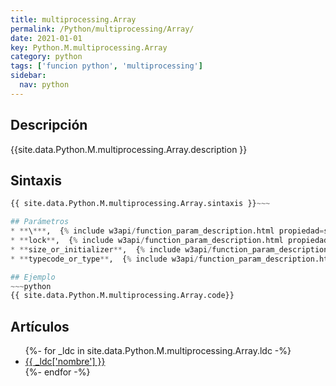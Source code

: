 ```yaml
---
title: multiprocessing.Array
permalink: /Python/multiprocessing/Array/
date: 2021-01-01
key: Python.M.multiprocessing.Array
category: python
tags: ['funcion python', 'multiprocessing']
sidebar: 
  nav: python
---
```


## Descripción
{{site.data.Python.M.multiprocessing.Array.description }}

## Sintaxis
~~~python
{{ site.data.Python.M.multiprocessing.Array.sintaxis }}~~~

## Parámetros
* **\***,  {% include w3api/function_param_description.html propiedad=site.data.Python.M.multiprocessing.Array valor="*" %}
* **lock**,  {% include w3api/function_param_description.html propiedad=site.data.Python.M.multiprocessing.Array valor="lock" %}
* **size_or_initializer**,  {% include w3api/function_param_description.html propiedad=site.data.Python.M.multiprocessing.Array valor="size_or_initializer" %}
* **typecode_or_type**,  {% include w3api/function_param_description.html propiedad=site.data.Python.M.multiprocessing.Array valor="typecode_or_type" %}

## Ejemplo
~~~python
{{ site.data.Python.M.multiprocessing.Array.code}}
~~~

## Artículos
<ul>
{%- for _ldc in site.data.Python.M.multiprocessing.Array.ldc -%}
   <li>
       <a href="{{_ldc['url'] }}">{{ _ldc['nombre'] }}</a>
   </li>
{%- endfor -%}
</ul>

